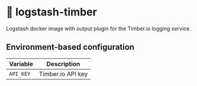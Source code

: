 # :page_facing_up: logstash-timber

Logstash docker image with output plugin for the Timber.io logging service.

## Environment-based configuration

| Variable  | Description       |
|-----------|-------------------|
| `API_KEY` | Timber.io API key |
